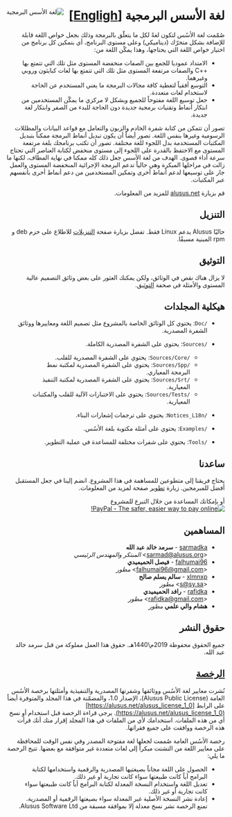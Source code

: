 <div dir="rtl">
<img
  alt="لغة الأسس البرمجية"
  align="left"
  src="https://alusus.net/Resources/logo.en.gif"
/>

# لغة الأسس البرمجية [[Engligh]](readme.md)

صُمّمت لغة الأسُس لتكون لغةً لكل ما يتعلّق بالبرمجة وذلك بجعل خواص اللغة قابلة للإضافة بشكل متحرّك (ديناميكي) وعلى مستوى البرنامج، أي بتمكين كل برنامج من اختيار خواص اللغة التي يحتاجها، وهذا يمكّن اللغة من:
* الامتداد عموديا للجمع بين الصفات منخفضة المستوى مثل تلك التي تتمتع بها ++C والصفات مرتفعة المستوى مثل تلك التي تتمتع بها لغات كبايثون وروبي وغيرهما.
* التوسع أفقياً لتغطية كافة مجالات البرمجة ما يغني المستخدم عن الحاجة لاستخدام لغات متعددة.
* جعل توسيع اللغة مفتوحاً للجميع وبشكل لا مركزي ما يمكّن المستخدمين من ابتكار أنماط وتقنيات برمجية جديدة دون الحاجة للبدء من الصفر وابتكار لغة جديدة.

تصور أن تتمكن من كتابة شفرة الخادم والزبون والتعامل مع قواعد البيانات والمظللات الرسومية وغيرها بنفس اللغة. تصور أيضاً أن يكون تبديل أنماط البرمجة ممكناً بتبديل المكتبات المستخدمة بدل اللجوء للغة مختلفة. تصور أن تكتب برنامجك بلغة مرتفعة المستوى مع الاحتفظ بالقدرة على اللجوء إلى مستوى منخفض لكتابة العناصر التي تحتاج سرعة أداء قصوى. الهدف من لغة الأسس جعل ذلك كله ممكنا في نهاية المطاف، لكنها ما زالت في مراحلها المبكرة وهي حالياً تدعم البرمجة الإجرائية المنخفضة المستوى والعمل جار على توسيعها لدعم أنماط أخرى وتمكين المستخدمين من دعم أنماط أخرى بأنفسهم عبر المكتبات.

قم بزيارة [alusus.net](https://alusus.net) للمزيد من المعلومات.

## التنزيل

حاليًا Alusus يدعم Linux فقط. تفضل بزيارة صفحة [التنزيلات](https://alusus.net/download) للاطلاع على حزم deb و rpm المبنية مسبقًا.

## التوثيق

لا يزال هناك نقص في الوثائق، ولكن يمكنك العثور على بعض وثائق التصميم عالية المستوى والأمثلة في صحفة
[التوثيق](https://alusus.net/documentation).

## هيكلية المجلدات

* `/Doc`: يحتوي كل الوثائق الخاصة بالمشروع مثل تصميم اللغة ومعاييرها ووثائق الشفرة المصدرية.

* `/Sources`: يحتوي على الشفرة المصدرية الكاملة.
  - `/Sources/Core`: يحتوي على الشفرة المصدرية للقلب.
  - `/Sources/Spp`: يحتوي على الشفرة المصدرية لمكتبة نمط البرمجة المعياري.
  - `/Sources/Srt`: يحتوي على الشفرة المصدرية لمكتبة التنفيذ المعيارية.
  - `/Sources/Tests`: يحتوي على الاختبارات الآلية للقلب والمكتبات المعيارية.

* `/Notices_L18n`: يحتوي على ترجمات إشعارات البناء.

* `/Examples`: يحتوي على أمثلة مكتوبة بلغة الأسُس.

* `/Tools`: يحتوي على شفرات مختلفة للمساعدة في عملية التطوير.

## ساعدنا

يحتاج فريقنا إلى متطوعين للمساهمة في هذا المشروع. انضم إلينا في جعل المستقبل أفضل للمبرمجين. زيارة
[تطوير](https://alusus.net/dev) صفحة لمزيد من المعلومات.

أو بإمكانك المساعدة من خلال التبرع للمشروع<br/>
[![PayPal - The safer, easier way to pay online!](https://www.paypalobjects.com/en_US/i/btn/btn_donateCC_LG.gif)](https://paypal.me/alusus)

## المساهمين

* [sarmadka](https://github.com/sarmadka) - **سرمد خالد عبد الله**<br/>
&lt;sarmad@alusus.org&gt; *المبتكر والمهندس الرئيسي*
* [falhumai96](https://github.com/falhumai96) - **فيصل الحميميدي**<br/>
&lt;falhumai96@gmail.com&gt; *مطور*
* [xlmnxp](https://github.com/xlmnxp) - **سالم يسلم صالح**<br/>
&lt;s@sy.sa&gt; *مطور*
* [rafidka](https://github.com/rafidka) - **رافد الحميميدي**<br/>
&lt;rafidka@gmail.com&gt; *مطور*
* **هشام والي علمي** *مطور*

## حقوق النشر

جميع الحقوق محفوظة 2019م\1440هـ.
حقوق هذا العمل مملوكة من قبل سرمد خالد عبد الله.

## [الرخصة](license.txt)

نُشرت معايير لغة الأسُس ووثائقها وشفرتها المصدرية والتنفيذية وأمثلتها برخصة
الأسُس العامة (Alusus Public License)، الإصدار 1.0، والمضمّنة في هذا المجلد
والمتوفرة أيضاً على الرابط [https://alusus.net/alusus_license_1_0](https://alusus.net/alusus_license_1_0).
يرجى قراءة الرخصة قبل استخدام أو نسخ أي من هذه الملفات. استخدامك لأي من الملفات في هذا
المجلد إقرار منك أنك قرأت هذه الرخصة ووافقت على جميع فقراتها.

رخصة الأسُس العامة صُممت لجعلها لغة مفتوحة المصدر وفي نفس الوقت للمحافظة على
معايير اللغة من التشتت مبكراً إلى لغات متعددة غير متوافقة مع بعضها. تتيح
الرخصة ما يلي:
* الحصول على اللغة مجاناً بصيغتيها المصدرية والرقمية واستخدامها لكتابة البرامج
  أياً كانت طبيعتها سواء كانت تجارية أو غير ذلك.
* تعديل اللغة واستخدام النسخة المعدلة لكتابة البرامج أياً كانت طبيعتها سواء كانت
  تجارية أو غير ذلك.
* إعادة نشر النسخة الأصلية غير المعدلة سواء بصيغتها الرقمية أو المصدرية. تمنع
  الرخصة نشر نسخ معدلة إلا بموافقة مسبقة من Alusus Software Ltd.
</div>
